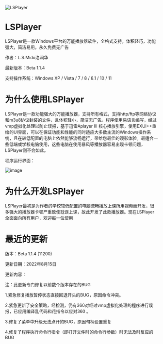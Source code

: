 ![LSPlayer](https://user-images.githubusercontent.com/78847328/189481865-918ab1bf-1d04-4200-af00-b9ca8c901233.jpg)
# LSPlayer

LSPlayer是一款Windows平台的万能播放器软件，全格式支持，体积轻巧，功能强大，简洁易用，永久免费无广告

作者：L.S.Mido洛涧华

最新版本：Beta 1.1.4

支持操作系统：Windows XP / Vista / 7 / 8 / 8.1 / 10 / 11

# 为什么使用LSPlayer

LSPlayer是一款功能强大的万能播放器，支持所有格式，支持http/ftp等网络协议和m3u8协议封装的文件，且体积轻小，简洁无广告。程序使用易语言编写，经过vmp虚拟化处理以防止误报，基于迅雷Aplayer III 核心播放引擎，使用EXUI++重绘的UI界面，可以在保证功能和性能的同时适应大多数主流的Windows操作系统，且在较低配置的电脑上依然能够流畅运行，带给您最佳的观影体验。最适合一些低端或学校电脑使用，这些电脑在使用暴风等播放器容易出现卡顿问题，LSPlayer则不会如此。

程序运行界面：

![image](https://user-images.githubusercontent.com/78847328/189482418-7559c47c-0228-4e8d-bd2c-89f191822c7f.png)

# 为什么开发LSPlayer

LSPlayer最初是为作者的学校较低配置的电脑流畅播放上课所用视频而开发，很多强大的播放器卡顿严重致使耽误上课，故此开发了此款播放器。现在LSPlayer全面面向所有用户，欢迎每一位使用

# 最近的更新

版本：Beta 1.1.4 (11200)

更新日期：2022年8月15日

更新内容：

注：此更新专门修复以前数个版本存在的BUG

1.紧急修复播放暂停状态直接回退开头的BUG，原因命令冲突。

2.紧急更新了安全策略，经检测，仍有360对经过vmp虚拟化处理的程序进行误报，已应用编译乱代码和花指令以应对360 。

3.修复了菜单中升级无法点开的BUG，原因句柄设置重复

4.修复了程序执行命令行指令（即打开文件时的命令行参数）时无法及时反应的BUG



